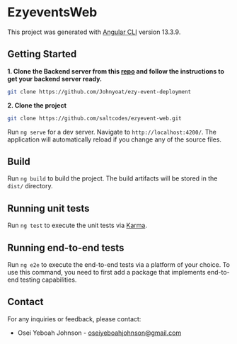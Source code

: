 # EzyeventsWeb

This project was generated with [Angular CLI](https://github.com/angular/angular-cli) version 13.3.9.

## Getting Started

**1. Clone the Backend server from this [repo](https://github.com/Johnyoat/ezy-event-deployment) and follow the instructions to get your 
backend server ready.**

```bash
git clone https://github.com/Johnyoat/ezy-event-deployment
```

**2. Clone the project**

```bash
git clone https://github.com/saltcodes/ezyevent-web.git
```

Run `ng serve` for a dev server. Navigate to `http://localhost:4200/`. The application will automatically reload if you change any of the source files.

## Build

Run `ng build` to build the project. The build artifacts will be stored in the `dist/` directory.

## Running unit tests

Run `ng test` to execute the unit tests via [Karma](https://karma-runner.github.io).

## Running end-to-end tests

Run `ng e2e` to execute the end-to-end tests via a platform of your choice. To use this command, you need to first add a package that implements end-to-end testing capabilities.

## Contact

For any inquiries or feedback, please contact:

- Osei Yeboah Johnson - [oseiyeboahjohnson@gmail.com](mailto:oseiyeboahjohnson@gmail.com)
